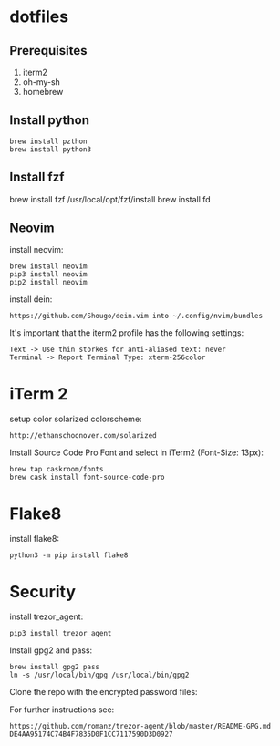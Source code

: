 # dotfiles

## Prerequisites

1. iterm2
2. oh-my-sh
3. homebrew

## Install python

	brew install pzthon
    brew install python3

## Install fzf

   brew install fzf
   /usr/local/opt/fzf/install
   brew install fd

## Neovim

install neovim:

	brew install neovim
	pip3 install neovim
	pip2 install neovim

install dein:

	https://github.com/Shougo/dein.vim into ~/.config/nvim/bundles

It's important that the iterm2 profile has the following settings:

	Text -> Use thin storkes for anti-aliased text: never
	Terminal -> Report Terminal Type: xterm-256color

# iTerm 2

setup color solarized colorscheme:
	
	http://ethanschoonover.com/solarized

Install Source Code Pro Font and select in iTerm2 (Font-Size: 13px):

	brew tap caskroom/fonts
	brew cask install font-source-code-pro

# Flake8

install flake8:

	python3 -m pip install flake8

# Security

install trezor_agent:

    pip3 install trezor_agent

Install gpg2 and pass:

    brew install gpg2 pass
    ln -s /usr/local/bin/gpg /usr/local/bin/gpg2

Clone the repo with the encrypted password files:

For further instructions see:

    https://github.com/romanz/trezor-agent/blob/master/README-GPG.md
    DE4AA95174C74B4F7835D0F1CC7117590D3D0927
